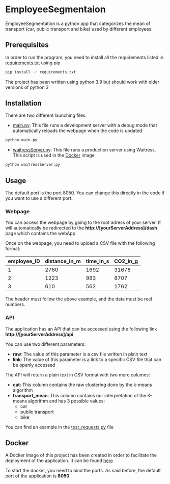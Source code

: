 # EmployeeSegmentaion

EmployeeSegmentation is a python app that categorizes the mean of transport (car, public transport and bike) used by different employees.

## Prerequisites
In order to run the program, you need to install all the requirements listed in [requirements.txt](requirements.txt) using pip


```bash
pip install -r requirements.txt
```
The project has been written using python 3.9 but should work with older versions of python 3
## Installation

There are two different launching files.
- [main.py](app/main.py): This file runs a development server with a debug mode that automatically reloads the webpage when the code is updated
```bash
python main.py
```
- [waitressServer.py](app/waitressServer.py): This file runs a production server using  Waitress. This script is used in the [Docker](#docker) image 
```bash
python waitressServer.py
```

## Usage
The default port is the port 8050. You can change this directly in the code if you want to use a different port.

### Webpage
You can access the webpage by going to the root adress of your server. It will automatically be redirected to the **http://[yourServerAddress]/dash** page which contains the webApp 

Once on the webpage, you need to upload a CSV file with the following format:


| employee_ID | distance_in_m | time_in_s | CO2_in_g |
|-------------|---------------|-----------|----------|
| 1           | 2760          | 1692      | 31678    |
| 2           | 1223          | 983       | 8707     |
| 3           | 610           | 562       | 1762     |

The header must follow the above example, and the data must be reel numbers.

### API
The application has an API that can be accessed using the following link **http://[yourServerAddress]/api**

You can use two different parameters:
- **raw**: The value of this parameter is a csv file written in plain text
- **link**: The value of this parameter is a link to a specific CSV file that can be openly accessed


The API will return a plain text in CSV format with two more columns:
- **cat**: This column contains the raw clustering done by the k-means algorithm
- **transport_mean**: This column contains our interpretation of the K-means algorithm and has 3 possible values:
    - car
    - public transport
    - bike
    
You can find an example in the [test_requests.py](test_requests.py) file
    
## Docker

A Docker image of this project has been created in order to facilitate the deployment of the application. It can be found [here](https://hub.docker.com/repository/docker/frahin/employee-seg/general)

To start the docker, you need to bind the ports. As said before, the default port of the application is **8050**.
